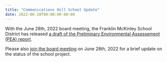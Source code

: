```yaml
---
title: "Communications Hill School Update"
date: 2022-06-28T00:00:00-00:00
---
```


With the June 28th, 2022 board meeting, the Franklin McKinley School District
has released [a draft of the Preliminary Environmental Assessement (PEA)
report](https://static-www.commhill.org/pdf/204332-CommHill_1_Draft_PEA_Report_D_06-09-2022_R06-10-2022_B_stamped.pdf).

Please also [join the board meeting](https://www.fmsd.org/apps/pages/index.jsp?uREC_ID=455278&type=d&pREC_ID=1914576)
on June 28th, 2022 for a brief update on the status of the school project.
